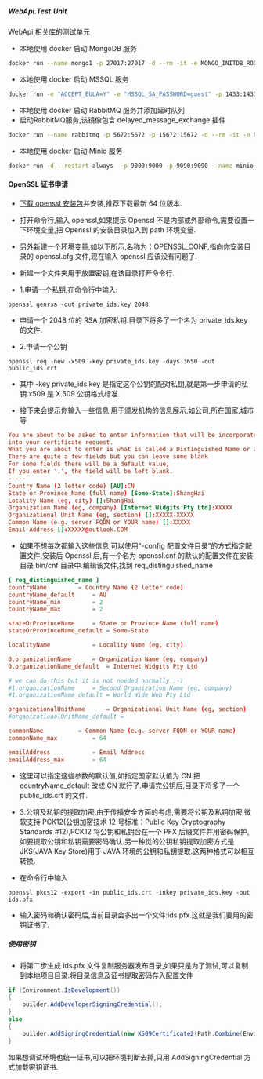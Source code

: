 ##### WebApi.Test.Unit

WebApi 相关库的测试单元

- 本地使用 docker 启动 MongoDB 服务

```bash
docker run --name mongo1 -p 27017:27017 -d --rm -it -e MONGO_INITDB_ROOT_USERNAME=guest -e MONGO_INITDB_ROOT_PASSWORD="guest" mongo:latest
```

- 本地使用 docker 启动 MSSQL 服务

```bash
docker run -e "ACCEPT_EULA=Y" -e "MSSQL_SA_PASSWORD=guest" -p 1433:1433 --name sql1 --hostname sql1 --hostname sql1 -d mcr.microsoft.com/mssql/server:2022-latest
```

- 本地使用 docker 启动 RabbitMQ 服务并添加延时队列
- 启动RabbitMQ服务,该镜像包含 delayed_message_exchange 插件

```bash
docker run --name rabbitmq -p 5672:5672 -p 15672:15672 -d --rm -it -e RABBITMQ_DEFAULT_USER=guest -e RABBITMQ_DEFAULT_PASS=guest dygood/rabbitmq-dlx:latest
```

- 本地使用 docker 启动 Minio 服务

```bash
docker run -d --restart always  -p 9000:9000 -p 9090:9090 --name minio -v F:\data:/data -e "MINIO_ROOT_USER=admin" -e "MINIO_ROOT_PASSWORD=admin123456" minio/minio server /data --console-address ":9090"
```

#### OpenSSL 证书申请

- [下载 openssl 安装包](http://slproweb.com/products/Win32OpenSSL.html)并安装,推荐下载最新 64 位版本.
- 打开命令行,输入 openssl,如果提示 Openssl 不是内部或外部命令,需要设置一下环境变量,把 Openssl 的安装目录加入到 path
  环境变量.
- 另外新建一个环境变量,如以下所示,名称为：OPENSSL_CONF,指向你安装目录的 openssl.cfg 文件,现在输入 openssl 应该没有问题了.

- 新建一个文件夹用于放置密钥,在该目录打开命令行.

- 1.申请一个私钥,在命令行中输入:

```shell
openssl genrsa -out private_ids.key 2048
```

- 申请一个 2048 位的 RSA 加密私钥.目录下将多了一个名为 private_ids.key 的文件.

- 2.申请一个公钥

```shell
openssl req -new -x509 -key private_ids.key -days 3650 -out public_ids.crt
```

- 其中 -key private_ids.key 是指定这个公钥的配对私钥,就是第一步申请的私钥.x509 是 X.509 公钥格式标准.

- 接下来会提示你输入一些信息,用于颁发机构的信息展示,如公司,所在国家,城市等

```conf
You are about to be asked to enter information that will be incorporated
into your certificate request.
What you are about to enter is what is called a Distinguished Name or a DN.
There are quite a few fields but you can leave some blank
For some fields there will be a default value,
If you enter '.', the field will be left blank.
-----
Country Name (2 letter code) [AU]:CN
State or Province Name (full name) [Some-State]:ShangHai
Locality Name (eg, city) []:ShangHai
Organization Name (eg, company) [Internet Widgits Pty Ltd]:XXXXX
Organizational Unit Name (eg, section) []:XXXXX-XXXXX
Common Name (e.g. server FQDN or YOUR name) []:XXXXX
Email Address []:XXXXX@outlook.COM
```

- 如果不想每次都输入这些信息,可以使用“-config 配置文件目录”的方式指定配置文件,安装后 Openssl 后,有一个名为 openssl.cnf
  的默认的配置文件在安装目录 bin/cnf 目录中.编辑该文件,找到 req_distinguished_name

```conf
[ req_distinguished_name ]
countryName         = Country Name (2 letter code)
countryName_default     = AU
countryName_min         = 2
countryName_max         = 2

stateOrProvinceName     = State or Province Name (full name)
stateOrProvinceName_default = Some-State

localityName            = Locality Name (eg, city)

0.organizationName      = Organization Name (eg, company)
0.organizationName_default  = Internet Widgits Pty Ltd

# we can do this but it is not needed normally :-)
#1.organizationName     = Second Organization Name (eg, company)
#1.organizationName_default = World Wide Web Pty Ltd

organizationalUnitName      = Organizational Unit Name (eg, section)
#organizationalUnitName_default =

commonName          = Common Name (e.g. server FQDN or YOUR name)
commonName_max          = 64

emailAddress            = Email Address
emailAddress_max        = 64
```

- 这里可以指定这些参数的默认值,如指定国家默认值为 CN.把 countryName_default 改成 CN 就行了.申请完公钥后,目录下将多了一个
  public_ids.crt 的文件.

- 3.公钥及私钥的提取加密.由于传播安全方面的考虑,需要将公钥及私钥加密,微软支持 PCK12(公钥加密技术 12 号标准：Public Key
  Cryptography Standards #12),PCK12 将公钥和私钥合在一个 PFX 后缀文件并用密码保护,如要提取公钥和私钥需要密码确认.另一种觉的公钥私钥提取加密方式是
  JKS(JAVA Key Store)用于 JAVA 环境的公钥和私钥提取.这两种格式可以相互转换.

- 在命令行中输入

```shell
openssl pkcs12 -export -in public_ids.crt -inkey private_ids.key -out ids.pfx
```

- 输入密码和确认密码后,当前目录会多出一个文件:ids.pfx.这就是我们要用的密钥证书了.

##### 使用密钥

- 将第二步生成 ids.pfx 文件复制服务器发布目录,如果只是为了测试,可以复制到本地项目目录.将目录信息及证书提取密码存入配置文件

```csharp
if (Environment.IsDevelopment())
{
    builder.AddDeveloperSigningCredential();
}
else
{
    builder.AddSigningCredential(new X509Certificate2(Path.Combine(Environment.CurrentDirectory, "ids.pfx"), "your_password"));
}
```

如果想调试环境也统一证书,可以把环境判断去掉,只用 AddSigningCredential 方式加载密钥证书.
